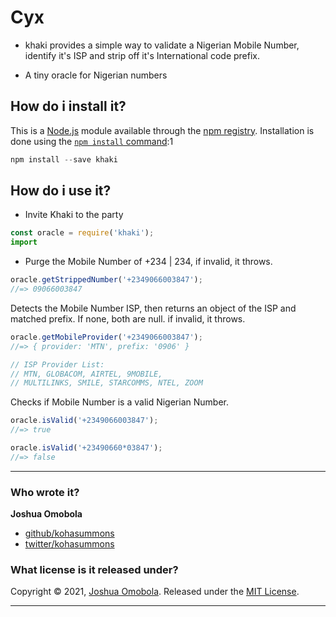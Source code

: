 # Cyx

- khaki provides a simple way to validate a Nigerian Mobile Number, identify it's ISP and strip off it's International code prefix.

+ A tiny oracle for Nigerian numbers

## How do i install it?

This is a [Node.js](https://nodejs.org/en/) module available through the
[npm registry](https://www.npmjs.com/). Installation is done using the
[`npm install` command](https://docs.npmjs.com/getting-started/installing-npm-packages-locally):1

```javascript
npm install --save khaki
```

## How do i use it?

- Invite Khaki to the party

```js
const oracle = require('khaki');
import 
```

- Purge the Mobile Number of +234 | 234, if invalid, it throws.

```js
oracle.getStrippedNumber('+2349066003847');
//=> 09066003847
```

Detects the Mobile Number ISP, then returns an object of the ISP and matched prefix.
If none, both are null.
if invalid, it throws.

```js
oracle.getMobileProvider('+2349066003847');
//=> { provider: 'MTN', prefix: '0906' }

// ISP Provider List: 
// MTN, GLOBACOM, AIRTEL, 9MOBILE, 
// MULTILINKS, SMILE, STARCOMMS, NTEL, ZOOM
```

Checks if Mobile Number is a valid Nigerian Number.

```js
oracle.isValid('+2349066003847');
//=> true

oracle.isValid('+23490660*03847');
//=> false
```

***

### Who wrote it?

**Joshua Omobola**

* [github/kohasummons](https://github.com/kohasummons)
* [twitter/kohasummons](https://twitter.com/kohasummons)

### What license is it released under?

Copyright © 2021, [Joshua Omobola](https://github.com/kohasummons).
Released under the [MIT License](LICENSE).

***
